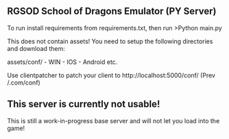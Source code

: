 ## RGSOD School of Dragons Emulator (PY Server)

To run install requirements from requirements.txt, then run >Python main.py


This does not contain assets! You need to setup the following directories and download them:

assets/conf/
     - WIN
     - IOS
     - Android
     etc.

Use clientpatcher to patch your client to http://localhost:5000/conf/ (Prev /.com/conf)




## This server is currently not usable! 
This is still a work-in-progress base server and will not let you load into the game! 


